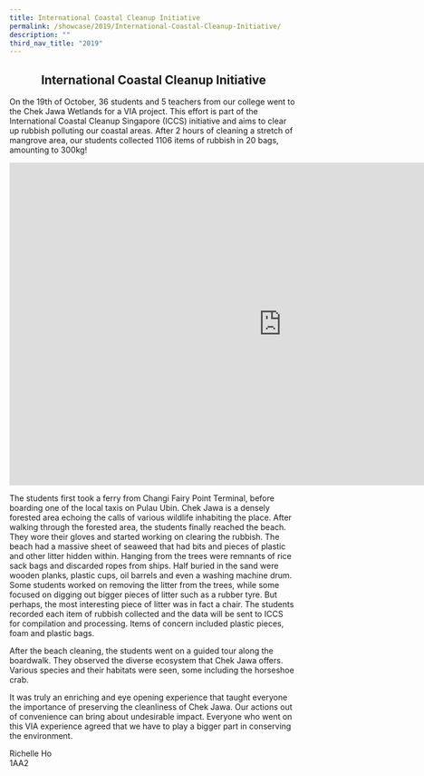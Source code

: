 ```yaml
---
title: International Coastal Cleanup Initiative
permalink: /showcase/2019/International-Coastal-Cleanup-Initiative/
description: ""
third_nav_title: "2019"
---
```

## <center> &nbsp;International Coastal Cleanup Initiative </center>

On the 19th of October, 36 students and 5 teachers from our college went to the Chek Jawa Wetlands for a VIA project. This effort is part of the International Coastal Cleanup Singapore (ICCS) initiative and aims to clear up rubbish polluting our coastal areas. After 2 hours of cleaning a stretch of mangrove area, our students collected 1106 items of rubbish in 20 bags, amounting to 300kg!

<iframe allowfullscreen="true" height="569" width="960" frameborder="0" src="https://docs.google.com/presentation/d/e/2PACX-1vSmkF8JyvxIW4AUS8fIp-HsyomkD2S1p5NMQME62Lkjmu1Jp3YsREt14jqHEMXNxjwd9HvfCy-RVKAB/embed?start=false&amp;loop=false&amp;delayms=3000"></iframe>

The students first took a ferry from Changi Fairy Point Terminal, before boarding one of the local taxis on Pulau Ubin. Chek Jawa is a densely forested area echoing the calls of various wildlife inhabiting the place. After walking through the forested area, the students finally reached the beach. They wore their gloves and started working on clearing the rubbish. The beach had a massive sheet of seaweed that had bits and pieces of plastic and other litter hidden within. Hanging from the trees were remnants of rice sack bags and discarded ropes from ships. Half buried in the sand were wooden planks, plastic cups, oil barrels and even a washing machine drum. Some students worked on removing the litter from the trees, while some focused on digging out bigger pieces of litter such as a rubber tyre. But perhaps, the most interesting piece of litter was in fact a chair. The students recorded each item of rubbish collected and the data will be sent to ICCS for compilation and processing. Items of concern included plastic pieces, foam and plastic bags.

  

After the beach cleaning, the students went on a guided tour along the boardwalk. They observed the diverse ecosystem that Chek Jawa offers. Various species and their habitats were seen, some including the horseshoe crab.

  

It was truly an enriching and eye opening experience that taught everyone the importance of preserving the cleanliness of Chek Jawa. Our actions out of convenience can bring about undesirable impact. Everyone who went on this VIA experience agreed that we have to play a bigger part in conserving the environment.

  

Richelle Ho<br>
1AA2